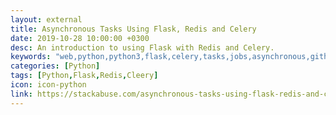 ```yaml
---
layout: external
title: Asynchronous Tasks Using Flask, Redis and Celery
date: 2019-10-28 10:00:00 +0300
desc: An introduction to using Flask with Redis and Celery.
keywords: "web,python,python3,flask,celery,tasks,jobs,asynchronous,github,website,blog,easy"
categories: [Python]
tags: [Python,Flask,Redis,Cleery]
icon: icon-python
link: https://stackabuse.com/asynchronous-tasks-using-flask-redis-and-celery/
---
```

